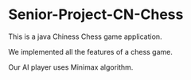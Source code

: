 # Senior-Project-CN-Chess

This is a java Chiness Chess game application.

We implemented all the features of a chess game.

Our AI player uses Minimax algorithm.
